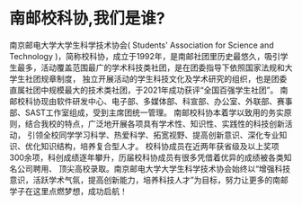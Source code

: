 # 南邮校科协,我们是谁?
南京邮电大学大学生科学技术协会( Students' Association for Science and Technology )，简称校科协，成立于1992年，是南邮社团里历史最悠久，吸引学生最多，活动覆盖范围最广的学术科技类社团，是在团委指导下依照国家法规和大学生社团规章制度， 独立开展活动的学生科技文化及学术研究的组织，也是团委直属社团中规模最大的技术类社团，于2021年成功获评“全国百强学生社团”。 南邮校科协现由软件研发中心、电子部、多媒体部、科宣部、办公室、外联部、赛事部、SAST工作室组成，受到主席团统一管理。
南邮校科协本着学以致用的务实原则，结合我校的特点，广泛地开展各项具有学术性、知识性、实践性的科技创新活动， 引领全校同学学习科学、热爱科学、拓宽视野、提高创新意识、深化专业知识、优化知识结构，培养复合型人才。
校科协成员在近两年获省级及以上奖项300余项，科创成绩逐年攀升，历届校科协成员有很多凭借着优异的成绩被各类知名公司聘用、 顶尖高校录取。南京邮电大学大学生科学技术协会始终以“增强科技意识，活跃学术气氛，提高创新能力，培养科技人才”为目标，努力让更多的南邮学子在这里点燃梦想，成功启航！